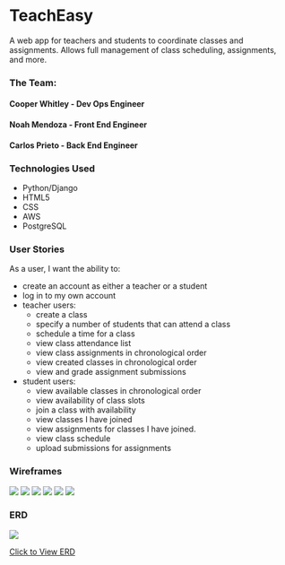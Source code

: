 # TeachEasy
A web app for teachers and students to coordinate classes and assignments. Allows full management of class scheduling, assignments, and more.

### The Team:
#### Cooper Whitley - Dev Ops Engineer
#### Noah Mendoza - Front End Engineer
#### Carlos Prieto - Back End Engineer

### Technologies Used

- Python/Django
- HTML5
- CSS
- AWS
- PostgreSQL

### User Stories

 As a user, I want the ability to:
- create an account as either a teacher or a student
- log in to my own account
- teacher users:
    -  create a class
    -  specify a number of students that can attend a class
    -  schedule a time for a class
    -  view class attendance list
    -  view class assignments in chronological order
    -  view created classes in chronological order
    - view and grade assignment submissions
- student users:
    - view available classes in chronological order
    - view availability of class slots
    - join a class with availability
    - view classes I have joined
    - view assignments for classes I have joined.
    - view class schedule
    - upload submissions for assignments

### Wireframes

<img src="https://i.imgur.com/cf4BejN.png">
<img src="https://i.imgur.com/ahXGaxL.png">
<img src="https://i.imgur.com/SYM10S2.png">
<img src="https://i.imgur.com/dbprJId.png">
<img src="https://i.imgur.com/LD9MOyj.png">
<img src="https://i.imgur.com/rVtVV7g.png">


### ERD

<img src="https://i.imgur.com/uXOlNGt.png">

[Click to View ERD]([https://lucid.app/lucidchart/34f6d430-0c60-4a76-a669-4cc63247f230/edit?viewport_loc=-408%2C-22%2C3115%2C1559%2C0_0&invitationId=inv_ef8f920c-e054-445f-82b8-92aae7e51497](https://lucid.app/lucidchart/b84a9281-2f2d-4dfb-8f0e-908efad7ebf1/edit?beaconFlowId=63EC12E46F225F24&invitationId=inv_7321a0de-7552-4dc9-9520-509f517887b5&page=0_0#)https://lucid.app/lucidchart/b84a9281-2f2d-4dfb-8f0e-908efad7ebf1/edit?beaconFlowId=63EC12E46F225F24&invitationId=inv_7321a0de-7552-4dc9-9520-509f517887b5&page=0_0#](https://lucid.app/lucidchart/b84a9281-2f2d-4dfb-8f0e-908efad7ebf1/edit?page=0_0&invitationId=inv_7321a0de-7552-4dc9-9520-509f517887b5#)https://lucid.app/lucidchart/b84a9281-2f2d-4dfb-8f0e-908efad7ebf1/edit?page=0_0&invitationId=inv_7321a0de-7552-4dc9-9520-509f517887b5#)

<!--- [Click to Use App](your deployment url here) -->
